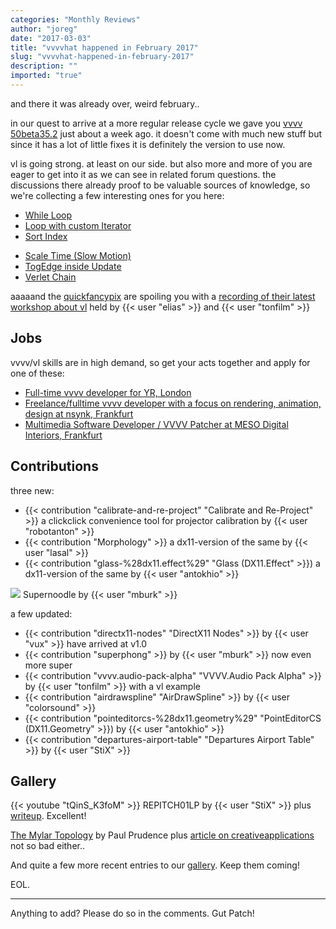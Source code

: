 ```yaml
---
categories: "Monthly Reviews"
author: "joreg"
date: "2017-03-03"
title: "vvvvhat happened in February 2017"
slug: "vvvvhat-happened-in-february-2017"
description: ""
imported: "true"
---
```



and there it was already over, weird february..

in our quest to arrive at a more regular release cycle we gave you [vvvv 50beta35.2](/blog/2017/vvvv50beta35.2) just about a week ago. it doesn't come with much new stuff but since it has a lot of little fixes it is definitely the version to use now.

vl is going strong. at least on our side. but also more and more of you are eager to get into it as we can see in related forum questions. the discussions there already proof to be valuable sources of knowledge, so we're collecting a few interesting ones for you here: 

<!--{SPLIT()}-->
* [While Loop](https://discourse.vvvv.org/t/while-loop/14703)
* [Loop with custom Iterator](https://discourse.vvvv.org/t/loop-with-custom-iterator/14716)
* [Sort Index](https://discourse.vvvv.org/t/sort-index-in-vl/14714)
<!--~~~-->
* [Scale Time (Slow Motion)](https://discourse.vvvv.org/t/scale-time-slow-motion/14641)
* [TogEdge inside Update](https://discourse.vvvv.org/t/togedge-exhibiting-surprising-behaviour-when-inside-an-update-method/14778)
* [Verlet Chain](https://discourse.vvvv.org/t/verletchain-in-vl/14747/)
<!--{SPLIT}-->

aaaaand the [quickfancypix](https://vvvv.org/businesses/schnellebuntebilder) are spoiling  you with a [recording of their latest workshop about vl](/blog/2017/video-doc-vvvvorkshop-ii-about-vl) held by {{< user "elias" >}} and {{< user "tonfilm" >}}

## Jobs

vvvv/vl skills are in high demand, so get your acts together and apply for one of these:
* [Full-time vvvv developer for YR, London](http://www.thisisyr.com/uk/yr/careers/)
* [Freelance/fulltime vvvv developer with a focus on rendering, animation, design at nsynk, Frankfurt](http://nsynk.de/jobs)
* [Multimedia Software Developer / VVVV Patcher at MESO Digital Interiors, Frankfurt](http://meso.net/jobs)

## Contributions

three new:
- {{< contribution "calibrate-and-re-project" "Calibrate and Re-Project" >}} a clickclick convenience tool for projector calibration by {{< user "robotanton" >}}
- {{< contribution "Morphology" >}} a dx11-version of the same by {{< user "lasal" >}}
- {{< contribution "glass-%28dx11.effect%29" "Glass (DX11.Effect" >}}) a dx11-version of the same by {{< user "antokhio" >}}

![](supernoodles.png) 
Supernoodle by {{< user "mburk" >}}

a few updated:
- {{< contribution "directx11-nodes" "DirectX11 Nodes" >}} by {{< user "vux" >}} have arrived at v1.0 
- {{< contribution "superphong" >}} by {{< user "mburk" >}} now even more super 
- {{< contribution "vvvv.audio-pack-alpha" "VVVV.Audio Pack Alpha" >}} by {{< user "tonfilm" >}} with a vl example 
- {{< contribution "airdrawspline" "AirDrawSpline" >}} by {{< user "colorsound" >}}
- {{< contribution "pointeditorcs-%28dx11.geometry%29" "PointEditorCS (DX11.Geometry" >}}) by {{< user "antokhio" >}}
- {{< contribution "departures-airport-table" "Departures Airport Table" >}} by {{< user "StiX" >}}

## Gallery

{{< youtube "tQinS_K3foM" >}}
REPITCH01LP by {{< user "StiX" >}} plus [writeup](https://medium.com/@borisvitzek/animation-workflow-and-rendering-in-vvvv-4ad2550b97c). Excellent!

[The Mylar Topology](/blog/the-mylar-topology) by Paul Prudence plus [article on creativeapplications](http://www.creativeapplications.net/vvvv/sinuous-flow-gelatinous-form-paul-prudences-mylar-topology/) not so bad either..

And quite a few more recent entries to our [gallery](https://visualprogramming.net/#Showcase). Keep them coming!

EOL.

---

Anything to add? Please do so in the comments.
Gut Patch!
